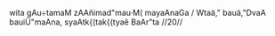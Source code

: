 wita gAu÷tamaM zAAñimad"mau·M( mayaAnaGa /
Wtaä," bauä,"DvaA bauiÜ"maAna, syaAtk{(tak{(tyaê BaAr"ta //20//